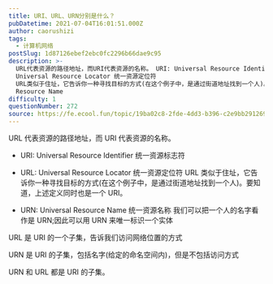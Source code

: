 ```yaml
---
title: URI、URL、URN分别是什么？
pubDatetime: 2021-07-04T16:01:51.000Z
author: caorushizi
tags:
  - 计算机网络
postSlug: 1d87126ebef2ebc0fc2296b66dae9c95
description: >-
  URL代表资源的路径地址，而URI代表资源的名称。 URI: Universal Resource Identifier 统一资源标志符 URL:
  Universal Resource Locator 统一资源定位符
  URL类似于住址，它告诉你一种寻找目标的方式(在这个例子中，是通过街道地址找到一个人)。要知道，上述定义同时也是一个URI。 URN: Universal
  Resource Name
difficulty: 1
questionNumber: 272
source: https://fe.ecool.fun/topic/19ba02c8-2fde-4dd3-b396-c2e9bb291269
---
```


URL 代表资源的路径地址，而 URI 代表资源的名称。

- URI: Universal Resource Identifier 统一资源标志符

- URL: Universal Resource Locator 统一资源定位符
  URL 类似于住址，它告诉你一种寻找目标的方式(在这个例子中，是通过街道地址找到一个人)。要知道，上述定义同时也是一个 URI。

- URN: Universal Resource Name 统一资源名称
  我们可以把一个人的名字看作是 URN;因此可以用 URN 来唯一标识一个实体

URL 是 URI 的一个子集，告诉我们访问网络位置的方式

URN 是 URI 的子集，包括名字(给定的命名空间内)，但是不包括访问方式

URN 和 URL 都是 URI 的子集。
